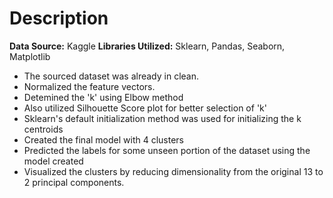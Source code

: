 # Description
**Data Source:** Kaggle
**Libraries Utilized:** Sklearn, Pandas, Seaborn, Matplotlib

- The sourced dataset was already in clean.
- Normalized the feature vectors.
- Detemined the 'k' using Elbow method
- Also utilized Silhouette Score plot for better selection of 'k'
- Sklearn's default initialization method was used for initializing the k centroids
- Created the final model with 4 clusters
- Predicted the labels for some unseen portion of the dataset using the model created
- Visualized the clusters by reducing dimensionality from the original 13 to 2 principal components.
